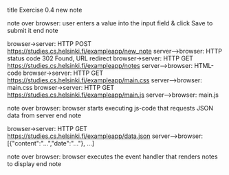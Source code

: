 title Exercise 0.4 new note

note over browser: 
user enters a value into the input field 
& click Save to submit it
end note

browser->server: HTTP POST https://studies.cs.helsinki.fi/exampleapp/new_note
server-->browser: HTTP status code 302 Found, URL redirect
browser->server: HTTP GET https://studies.cs.helsinki.fi/exampleapp/notes
server-->browser: HTML-code
browser->server: HTTP GET https://studies.cs.helsinki.fi/exampleapp/main.css
server-->browser: main.css
browser->server: HTTP GET https://studies.cs.helsinki.fi/exampleapp/main.js
server-->browser: main.js

note over browser:
browser starts executing js-code
that requests JSON data from server 
end note

browser->server: HTTP GET https://studies.cs.helsinki.fi/exampleapp/data.json
server-->browser: [{"content":"...","date":"..."}, ...]

note over browser:
browser executes the event handler
that renders notes to display
end note
